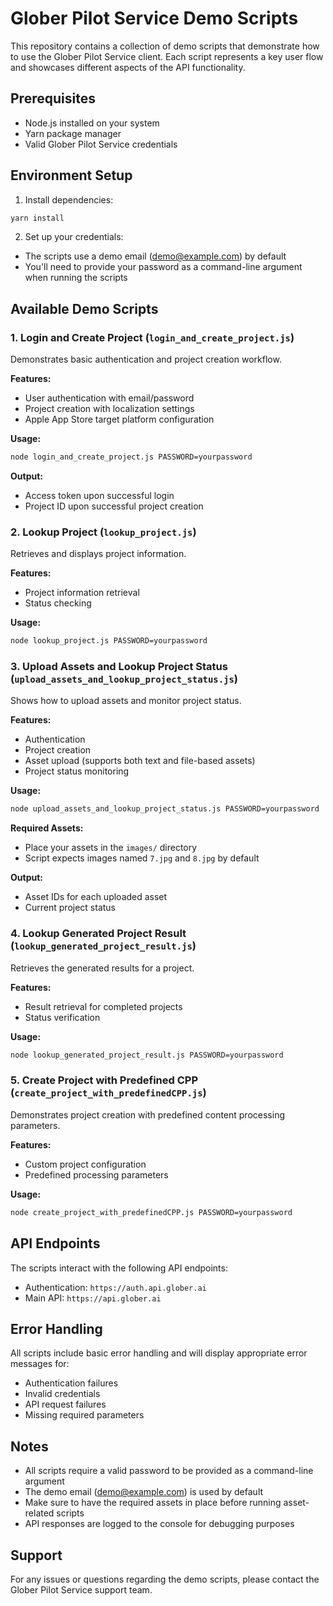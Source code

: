 # Glober Pilot Service Demo Scripts

This repository contains a collection of demo scripts that demonstrate how to use the Glober Pilot Service client. Each script represents a key user flow and showcases different aspects of the API functionality.

## Prerequisites

- Node.js installed on your system
- Yarn package manager
- Valid Glober Pilot Service credentials

## Environment Setup

1. Install dependencies:

```bash
yarn install
```

2. Set up your credentials:

- The scripts use a demo email (demo@example.com) by default
- You'll need to provide your password as a command-line argument when running the scripts

## Available Demo Scripts

### 1. Login and Create Project (`login_and_create_project.js`)

Demonstrates basic authentication and project creation workflow.

**Features:**

- User authentication with email/password
- Project creation with localization settings
- Apple App Store target platform configuration

**Usage:**

```bash
node login_and_create_project.js PASSWORD=yourpassword
```

**Output:**

- Access token upon successful login
- Project ID upon successful project creation

### 2. Lookup Project (`lookup_project.js`)

Retrieves and displays project information.

**Features:**

- Project information retrieval
- Status checking

**Usage:**

```bash
node lookup_project.js PASSWORD=yourpassword
```

### 3. Upload Assets and Lookup Project Status (`upload_assets_and_lookup_project_status.js`)

Shows how to upload assets and monitor project status.

**Features:**

- Authentication
- Project creation
- Asset upload (supports both text and file-based assets)
- Project status monitoring

**Usage:**

```bash
node upload_assets_and_lookup_project_status.js PASSWORD=yourpassword
```

**Required Assets:**

- Place your assets in the `images/` directory
- Script expects images named `7.jpg` and `8.jpg` by default

**Output:**

- Asset IDs for each uploaded asset
- Current project status

### 4. Lookup Generated Project Result (`lookup_generated_project_result.js`)

Retrieves the generated results for a project.

**Features:**

- Result retrieval for completed projects
- Status verification

**Usage:**

```bash
node lookup_generated_project_result.js PASSWORD=yourpassword
```

### 5. Create Project with Predefined CPP (`create_project_with_predefinedCPP.js`)

Demonstrates project creation with predefined content processing parameters.

**Features:**

- Custom project configuration
- Predefined processing parameters

**Usage:**

```bash
node create_project_with_predefinedCPP.js PASSWORD=yourpassword
```

## API Endpoints

The scripts interact with the following API endpoints:

- Authentication: `https://auth.api.glober.ai`
- Main API: `https://api.glober.ai`

## Error Handling

All scripts include basic error handling and will display appropriate error messages for:

- Authentication failures
- Invalid credentials
- API request failures
- Missing required parameters

## Notes

- All scripts require a valid password to be provided as a command-line argument
- The demo email (demo@example.com) is used by default
- Make sure to have the required assets in place before running asset-related scripts
- API responses are logged to the console for debugging purposes

## Support

For any issues or questions regarding the demo scripts, please contact the Glober Pilot Service support team.

